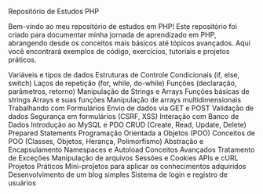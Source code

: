 Repositório de Estudos PHP

Bem-vindo ao meu repositório de estudos em PHP! Este repositório foi criado para documentar minha jornada de aprendizado em PHP, abrangendo desde os conceitos mais básicos até tópicos avançados. Aqui você encontrará exemplos de código, exercícios, tutoriais e projetos práticos.

Variáveis e tipos de dados
Estruturas de Controle
Condicionais (if, else, switch)
Laços de repetição (for, while, do-while)
Funções (declaração, parâmetros, retorno)
Manipulação de Strings e Arrays
Funções básicas de strings
Arrays e suas funções
Manipulação de arrays multidimensionais
Trabalhando com Formulários
Envio de dados via GET e POST
Validação de dados
Segurança em formulários (CSRF, XSS)
Interação com Banco de Dados
Introdução ao MySQL e PDO
CRUD (Create, Read, Update, Delete)
Prepared Statements
Programação Orientada a Objetos (POO)
Conceitos de POO (Classes, Objetos, Herança, Polimorfismo)
Abstração e Encapsulamento
Namespaces e Autoload
Conceitos Avançados
Tratamento de Exceções
Manipulação de arquivos
Sessões e Cookies
APIs e cURL
Projetos Práticos
Mini-projetos para aplicar os conhecimentos adquiridos
Desenvolvimento de um blog simples
Sistema de login e registro de usuários
